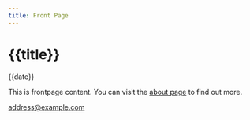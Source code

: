 ```yaml
---
title: Front Page
---
```


# {{title}}

{{date}}

This is frontpage content. You can visit the [about page][1] to find out more.



<address@example.com>


[1]:/about